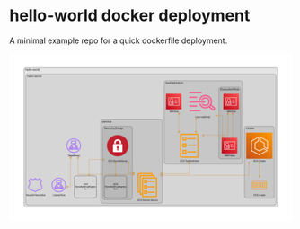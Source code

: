 # hello-world docker deployment

A minimal example repo for a quick dockerfile deployment.

![diagram](./diagram.png)
